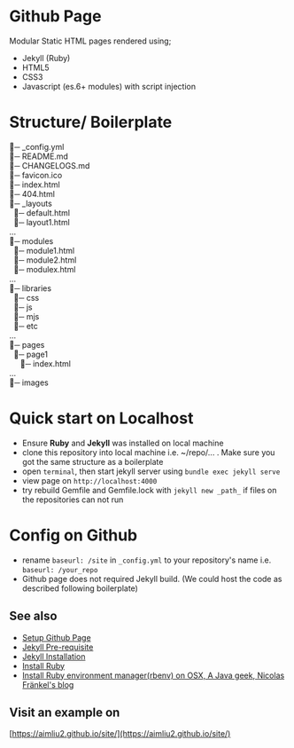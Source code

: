 # Github Page
Modular Static HTML pages rendered using;
- Jekyll (Ruby)
- HTML5
- CSS3
- Javascript (es.6+ modules) with script injection

# Structure/ Boilerplate
📁─ _config.yml <br>
📁─ README.md <br>
📁─ CHANGELOGS.md <br>
🎃─ favicon.ico <br>
📁─ index.html <br>
📁─ 404.html <br>
📁─ _layouts <br>
&nbsp;&nbsp;📂─ default.html <br>
&nbsp;&nbsp;📂─ layout1.html <br>
... <br>
📁─ modules <br>
&nbsp;&nbsp;📂─ module1.html <br>
&nbsp;&nbsp;📂─ module2.html <br>
&nbsp;&nbsp;📂─ modulex.html <br>
... <br>
📁─ libraries <br>
&nbsp;&nbsp;📂─ css <br>
&nbsp;&nbsp;📂─ js <br>
&nbsp;&nbsp;📂─ mjs <br>
&nbsp;&nbsp;📂─ etc <br>
... <br>
📁─ pages <br>
&nbsp;&nbsp;📂─ page1  <br>
&nbsp;&nbsp;&nbsp;&nbsp; 📂─ index.html  <br>
... <br>
📁─ images <br>


# Quick start on Localhost
- Ensure **Ruby** and **Jekyll** was installed on local machine 
- clone this repository into local machine i.e. ~/repo/... . Make sure you got the same structure as a boilerplate
- open `terminal`, then start jekyll server using `bundle exec jekyll serve`
- view page on `http://localhost:4000`
- try rebuild Gemfile and Gemfile.lock with `jekyll new _path_` if files on the repositories can not run

# Config on Github
- rename `baseurl: /site` in `_config.yml` to your repository's name i.e. `baseurl: /your_repo`
- Github page does not required Jekyll build. (We could host the code as described following boilerplate)

## See also
- [Setup Github Page](https://docs.github.com/en/pages/quickstart)
- [Jekyll Pre-requisite](https://jekyllrb.com/docs/installation/)
- [Jekyll Installation](https://jekyllrb.com/docs/)
- [Install Ruby](https://www.ruby-lang.org/en/documentation/installation/)
- [Install Ruby environment manager(rbenv) on OSX, A Java geek, Nicolas Fränkel's blog](https://blog.frankel.ch/running-jekyll-mac/)


## Visit an example on 
[https://aimliu2.github.io/site/](https://aimliu2.github.io/site/)

